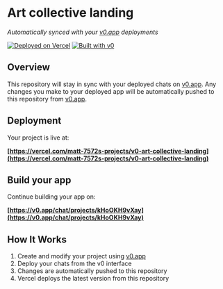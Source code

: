 # Art collective landing

*Automatically synced with your [v0.app](https://v0.app) deployments*

[![Deployed on Vercel](https://img.shields.io/badge/Deployed%20on-Vercel-black?style=for-the-badge&logo=vercel)](https://vercel.com/matt-7572s-projects/v0-art-collective-landing)
[![Built with v0](https://img.shields.io/badge/Built%20with-v0.app-black?style=for-the-badge)](https://v0.app/chat/projects/kHoOKH9vXay)

## Overview

This repository will stay in sync with your deployed chats on [v0.app](https://v0.app).
Any changes you make to your deployed app will be automatically pushed to this repository from [v0.app](https://v0.app).

## Deployment

Your project is live at:

**[https://vercel.com/matt-7572s-projects/v0-art-collective-landing](https://vercel.com/matt-7572s-projects/v0-art-collective-landing)**

## Build your app

Continue building your app on:

**[https://v0.app/chat/projects/kHoOKH9vXay](https://v0.app/chat/projects/kHoOKH9vXay)**

## How It Works

1. Create and modify your project using [v0.app](https://v0.app)
2. Deploy your chats from the v0 interface
3. Changes are automatically pushed to this repository
4. Vercel deploys the latest version from this repository
